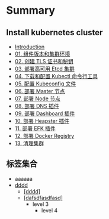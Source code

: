# Summary

## Install kubernetes cluster

* [Introduction](README.md)
* [01. 组件版本和集群环境](01-组件版本和集群环境.md)
* [02. 创建 TLS 证书和秘钥](02-创建TLS证书和秘钥.md)
* [03. 部署高可用 Etcd 集群](03-部署高可用Etcd集群.md)
* [04. 下载和配置 Kubectl 命令行工具](04-部署Kubectl命令行工具.md)
* [05. 配置 Kubeconfig 文件](05-配置Kubeconfig文件.md)
* [06. 部署 Master 节点](06-部署Master节点.md)
* [07. 部署 Node 节点](07-部署Node节点.md)
* [08. 部署 DNS 插件](08-部署DNS插件.md)
* [09. 部署 Dashboard 插件](09-部署Dashboard插件.md)
* [10. 部署 Heapster 插件](10-部署Heapster插件.md)
* [11. 部署 EFK 插件](11-部署EFK插件.md)
* [12. 部署 Docker Registry](12-部署Docker-Registry.md)
* [13. 清理集群](13-清理集群.md)

## 标签集合

* aaaaaa
* [dddd](biao-qian-ji-he/dddd.md)
  * [\[dddd\]](biao-qian-ji-he/dddd/dddd.md)
  * [\[dafsdfasdfasd\]](biao-qian-ji-he/dddd/dafsdfasdfasd.md)
    * level 3
      * level 4

